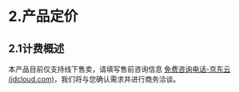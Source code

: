 # 2.产品定价

## 2.1计费概述

本产品目前仅支持线下售卖，请填写售前咨询信息 [免费咨询电话](https://www.jdcloud.com/cn/forms/consultation)[-京东云 (jdcloud.com)](https://www.jdcloud.com/cn/forms/consultation)，我们将与您确认需求并进行商务洽谈。
